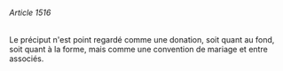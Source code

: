 ###### Article 1516

Le préciput n'est point regardé comme une donation, soit quant au fond, soit quant à la forme, mais comme une convention de mariage et entre associés.

